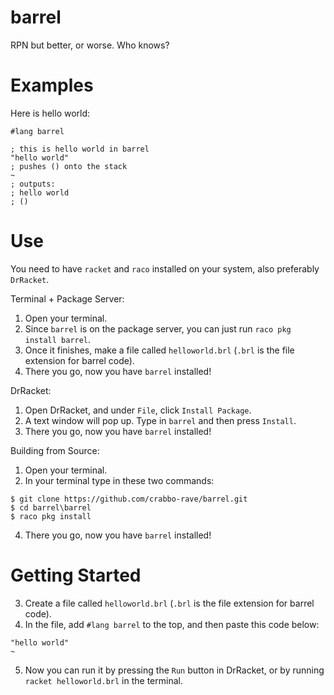 # barrel
 RPN but better, or worse. Who knows?

# Examples

Here is hello world:

```racket
#lang barrel

; this is hello world in barrel
"hello world"
; pushes () onto the stack
~
; outputs:
; hello world
; ()
```

# Use

You need to have `racket` and `raco` installed on your system, also preferably `DrRacket`.

Terminal + Package Server:
1. Open your terminal.
2. Since `barrel` is on the package server, you can just run `raco pkg install barrel`.
3. Once it finishes, make a file called `helloworld.brl` (`.brl` is the file extension for barrel code).
4. There you go, now you have `barrel` installed!

DrRacket:
1. Open DrRacket, and under `File`, click `Install Package`.
2. A text window will pop up. Type in `barrel` and then press `Install`. 
3. There you go, now you have `barrel` installed!

Building from Source:
1. Open your terminal.
2. In your terminal type in these two commands:
```
$ git clone https://github.com/crabbo-rave/barrel.git
$ cd barrel\barrel
$ raco pkg install
```
4. There you go, now you have `barrel` installed!

# Getting Started

3. Create a file called `helloworld.brl` (`.brl` is the file extension for barrel code).
4. In the file, add `#lang barrel` to the top, and then paste this code below:
```racket
"hello world"
~
```
5. Now you can run it by pressing the `Run` button in DrRacket, or by running `racket helloworld.brl` in the terminal. 
